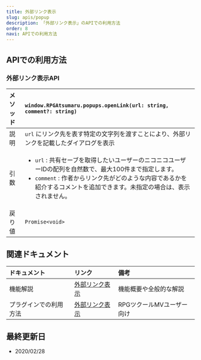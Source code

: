 ```yaml
---
title: 外部リンク表示
slug: apis/popup
description: 「外部リンク表示」のAPIでの利用方法
order: 8
navi: APIでの利用方法
---
```

    
## APIでの利用方法
### 外部リンク表示API
    
メソッド |`window.RPGAtsumaru.popups.openLink(url: string, comment?: string)`
:---|:---
説明|`url` にリンク先を表す特定の文字列を渡すことにより、外部リンクを記載したダイアログを表示
引数|<ul><li>`url` : 共有セーブを取得したいユーザーのニコニコユーザーIDの配列を自然数で、最大100件まで指定します。</li><li>`comment` : 作者からリンク先がどのような内容であるかを紹介するコメントを追加できます。未指定の場合は、表示されません。</li></ul>
戻り値|`Promise<void>`
    
## 関連ドキュメント
    
ドキュメント|リンク|備考
:---|:---|:---
機能解説|[外部リンク表示](/popup)|機能概要や全般的な解説
プラグインでの利用方法|[外部リンク表示](/plugins/popup)|RPGツクールMVユーザー向け
    
## 最終更新日
 - 2020/02/28
